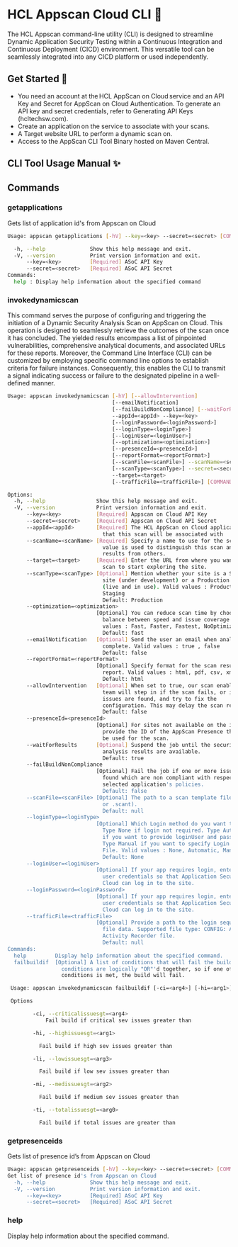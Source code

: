  # HCL Appscan Cloud CLI 📝  
  The HCL Appscan command-line utility (CLI) is designed to streamline Dynamic Application Security Testing within a Continuous Integration and Continuous Deployment (CICD) environment. This versatile tool can be seamlessly integrated into any CICD platform or used independently.  
  
## Get Started 🚀  

- You need an account at the HCL AppScan on Cloud service and an API Key and Secret for AppScan on Cloud Authentication. To generate an API key and secret credentials, refer to Generating API Keys (hcltechsw.com).
- Create an application on the service to associate with your scans.
- A Target website URL to perform a dynamic scan on.
- Access to the AppScan CLI Tool Binary hosted on Maven Central.

## CLI Tool Usage Manual  ✨

## Commands

### getapplications

Gets list of application id's from Appscan on Cloud

~~~bash  
Usage: appscan getapplications [-hV] --key=<key> --secret=<secret> [COMMAND]

  -h, --help              Show this help message and exit.
  -V, --version           Print version information and exit.
      --key=<key>         [Required] ASoC API Key
      --secret=<secret>   [Required] ASoC API Secret
Commands:
  help : Display help information about the specified command
~~~

### invokedynamicscan

This command serves the purpose of configuring and triggering the initiation of a Dynamic Security Analysis Scan on AppScan on Cloud. This operation is designed to seamlessly retrieve the outcomes of the scan once it has concluded. The yielded results encompass a list of pinpointed vulnerabilities, comprehensive analytical documents, and associated URLs for these reports. Moreover, the Command Line Interface (CLI) can be customized by employing specific command line options to establish criteria for failure instances. Consequently, this enables the CLI to transmit a signal indicating success or failure to the designated pipeline in a well-defined manner.

~~~bash  
Usage: appscan invokedynamicscan [-hV] [--allowIntervention]
                                 [--emailNotification]
                                 [--failBuildNonCompliance] [--waitForResults]
                                 --appId=<appId> --key=<key>
                                 [--loginPassword=<loginPassword>]
                                 [--loginType=<loginType>]
                                 [--loginUser=<loginUser>]
                                 [--optimization=<optimization>]
                                 [--presenceId=<presenceId>]
                                 [--reportFormat=<reportFormat>]
                                 [--scanFile=<scanFile>] --scanName=<scanName>
                                 [--scanType=<scanType>] --secret=<secret>
                                 --target=<target>
                                 [--trafficFile=<trafficFile>] [COMMAND]

Options:
  -h, --help                Show this help message and exit.
  -V, --version             Print version information and exit.
      --key=<key>           [Required] Appscan on Cloud API Key
      --secret=<secret>     [Required] Appscan on Cloud API Secret
      --appId=<appId>       [Required] The HCL AppScan on Cloud application
                              that this scan will be associated with
      --scanName=<scanName> [Required] Specify a name to use for the scan. This
                              value is used to distinguish this scan and its
                              results from others.
      --target=<target>     [Required] Enter the URL from where you want the
                              scan to start exploring the site.
      --scanType=<scanType> [Optional] Mention whether your site is a Staging
                              site (under development) or a Production site
                              (live and in use). Valid values : Production,
                              Staging
                              Default: Production
      --optimization=<optimization>
                            [Optional] You can reduce scan time by choosing a
                              balance between speed and issue coverage. Valid
                              values : Fast, Faster, Fastest, NoOptimization
                              Default: fast
      --emailNotification   [Optional] Send the user an email when analysis is
                              complete. Valid values : true , false
                              Default: false
      --reportFormat=<reportFormat>
                            [Optional] Specify format for the scan result
                              report. Valid values : html, pdf, csv, xml.
                              Default: html
      --allowIntervention   [Optional] When set to true, our scan enablement
                              team will step in if the scan fails, or if no
                              issues are found, and try to fix the
                              configuration. This may delay the scan result.
                              Default: false
      --presenceId=<presenceId>
                            [Optional] For sites not available on the internet,
                              provide the ID of the AppScan Presence that can
                              be used for the scan.
      --waitForResults      [Optional] Suspend the job until the security
                              analysis results are available.
                              Default: true
      --failBuildNonCompliance
                            [Optional] Fail the job if one or more issues are
                              found which are non compliant with respect to the
                              selected application's policies.
                              Default: false
      --scanFile=<scanFile> [Optional] The path to a scan template file (.scan
                              or .scant).
                              Default: null
      --loginType=<loginType>
                            [Optional] Which Login method do you want to use?
                              Type None if login not required. Type Automatic
                              if you want to provide loginUser and password.
                              Type Manual if you want to specify Login Sequence
                              File. Valid values : None, Automatic, Manual
                              Default: None
      --loginUser=<loginUser>
                            [Optional] If your app requires login, enter valid
                              user credentials so that Application Security on
                              Cloud can log in to the site.
      --loginPassword=<loginPassword>
                            [Optional] If your app requires login, enter valid
                              user credentials so that Application Security on
                              Cloud can log in to the site.
      --trafficFile=<trafficFile>
                            [Optional] Provide a path to the login sequence
                              file data. Supported file type: CONFIG: AppScan
                              Activity Recorder file.
                              Default: null
Commands:
  help         Display help information about the specified command.
  failbuildif  [Optional] A list of conditions that will fail the build. These
                 conditions are logically "OR"'d together, so if one of the
                 conditions is met, the build will fail.

 Usage: appscan invokedynamicscan failbuildif [-ci=<arg4>] [-hi=<arg1>] [-li=<arg3>] [-mi=<arg2>] [-ti=<arg0>] 

 Options 

        -ci, --criticalissuesgt=<arg4> 
            Fail build if critical sev issues greater than 

        -hi, --highissuesgt=<arg1> 

          Fail build if high sev issues greater than 

        -li, --lowissuesgt=<arg3> 

          Fail build if low sev issues greater than 

        -mi, --medissuesgt=<arg2> 

          Fail build if medium sev issues greater than 

        -ti, --totalissuesgt=<arg0> 

          Fail build if total issues are greater than 
~~~

### getpresenceids

Gets list of presence id’s from Appscan on Cloud

~~~bash
Usage: appscan getpresenceids [-hV] --key=<key> --secret=<secret> [COMMAND]
Get list of presence id's from Appscan on Cloud
  -h, --help              Show this help message and exit.
  -V, --version           Print version information and exit.
      --key=<key>         [Required] ASoC API Key
      --secret=<secret>   [Required] ASoC API Secret
~~~

### help

Display help information about the specified command.
  